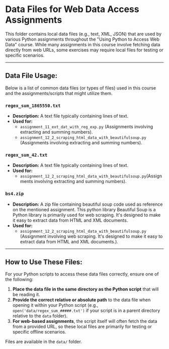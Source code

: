 # Data Files for Web Data Access Assignments

This folder contains local data files (e.g., text, XML, JSON) that are used by various Python assignments throughout the "Using Python to Access Web Data" course. While many assignments in this course involve fetching data directly from web URLs, some exercises may require local files for testing or specific scenarios.

---

## Data File Usage:

Below is a list of common data files (or types of files) used in this course and the assignments/scripts that might utilize them.

### `regex_sum_1865550.txt`

* **Description:** A text file typically containing lines of text.
* **Used for:**
    * `assignment_11_ext_dat_with_reg_exp.py` (Assignments involving extracting and summing numbers).
    * `assignment_12_2_scraping_html_data_with_beautifulsoup.py` (Assignments involving extracting and summing numbers).
    
### `regex_sum_42.txt`

* **Description:** A text file typically containing lines of text.
* **Used for:**
    * `assignment_12_2_scraping_html_data_with_beautifulsoup.py`(Assignments involving extracting and summing numbers).

### `bs4.zip`
* **Description:** A zip file containing beautiful soup code used as reference on the mentioned assignment. This python library Beautiful Soup is a Python library is primarily used for web scraping. It's designed to make it easy to extract data from HTML and XML documents.
* **Used for:**
   * `assignment_12_2_scraping_html_data_with_beautifulsoup.py` (Assignment involving web scraping. It's designed to make it easy to extract data from HTML and XML documents.).


---

## How to Use These Files:

For your Python scripts to access these data files correctly, ensure one of the following:

1.  **Place the data file in the same directory as the Python script** that will be reading it.
2.  **Provide the correct relative or absolute path** to the data file when opening it within your Python script (e.g., `open('data/regex_sum_#####.txt')` if your script is in a parent directory relative to the `data` folder).
3.  **For web-based assignments**, the script itself will often fetch the data from a provided URL, so these local files are primarily for testing or specific offline scenarios.

Files are available in the `data/` folder.
